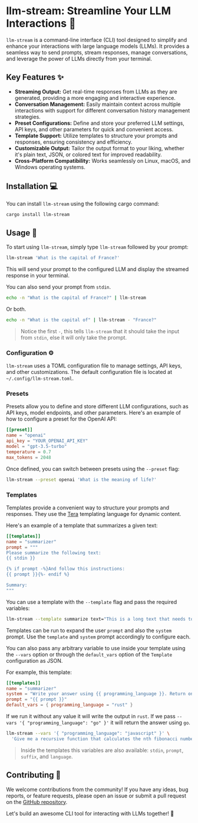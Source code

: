 # llm-stream: Streamline Your LLM Interactions 🚀

`llm-stream` is a command-line interface (CLI) tool designed to simplify and enhance your interactions with large language models (LLMs).
It provides a seamless way to send prompts, stream responses, manage conversations, and leverage the power of LLMs directly from your terminal.

## Key Features ✨

- **Streaming Output:** Get real-time responses from LLMs as they are generated, providing a more engaging and interactive experience.
- **Conversation Management:** Easily maintain context across multiple interactions with support for different conversation history management strategies.
- **Preset Configurations:** Define and store your preferred LLM settings, API keys, and other parameters for quick and convenient access.
- **Template Support:** Utilize templates to structure your prompts and responses, ensuring consistency and efficiency.
- **Customizable Output:** Tailor the output format to your liking, whether it's plain text, JSON, or colored text for improved readability.
- **Cross-Platform Compatibility:** Works seamlessly on Linux, macOS, and Windows operating systems.

## Installation 💻

You can install `llm-stream` using the following cargo command:

```bash
cargo install llm-stream
```

## Usage 🚀

To start using `llm-stream`, simply type `llm-stream` followed by your prompt:

```bash
llm-stream 'What is the capital of France?'
```

This will send your prompt to the configured LLM and display the streamed response in your terminal.

You can also send your prompt from `stdin`.

```bash
echo -n "What is the capital of France?" | llm-stream
```

Or both.

```bash
echo -n "What is the capital of" | llm-stream - "France?"
```

> Notice the first `-`, this tells `llm-stream` that it should take the input from `stdin`, else it will only take the prompt.

### Configuration ⚙️

`llm-stream` uses a TOML configuration file to manage settings, API keys, and other customizations. The default configuration file is located at `~/.config/llm-stream.toml`.

### Presets

Presets allow you to define and store different LLM configurations, such as API keys, model endpoints, and other parameters. Here's an example of how to configure a preset for the OpenAI API:

```toml
[[preset]]
name = "openai"
api_key = "YOUR_OPENAI_API_KEY"
model = "gpt-3.5-turbo"
temperature = 0.7
max_tokens = 2048
```

Once defined, you can switch between presets using the `--preset` flag:

```bash
llm-stream --preset openai 'What is the meaning of life?'
```

### Templates

Templates provide a convenient way to structure your prompts and responses. They use the [Tera](https://keats.github.io/tera/docs/) templating language for dynamic content.

Here's an example of a template that summarizes a given text:

```toml
[[templates]]
name = "summarizer"
prompt = """
Please summarize the following text:
{{ stdin }}

{% if prompt -%}And follow this instructions:
{{ prompt }}{%- endif %}

Summary:
"""
```

You can use a template with the `--template` flag and pass the required variables:

```bash
llm-stream --template summarize text="This is a long text that needs to be summarized."
```

Templates can be run to expand the user `prompt` and also the `system` prompt. Use the `template` and `system` prompt accordingly to configure each.

You can also pass any arbitrary variable to use inside your template using the `--vars` option or through the `default_vars` option of the `Template` configuration as JSON.

For example, this template:

```toml
[[templates]]
name = "summarizer"
system = "Write your answer using {{ programming_language }}. Return only code, without any additional comments."
prompt = "{{ prompt }}"
default_vars = { programming_language = "rust" }
```

If we run it without any value it will write the output in `rust`. If we pass `--vars '{ "programming_language": "go" }'` it will return the answer using `go`.

```bash
llm-stream --vars '{ "programming_language": "javascript" }' \
  'Give me a recursive function that calculates the nth fibonacci number using dynamic programming and mnemoization'
```

> Inside the templates this variables are also available: `stdin`, `prompt`, `suffix`, and `language`.

## Contributing 🤝

We welcome contributions from the community! If you have any ideas, bug reports, or feature requests, please open an issue or submit a pull request on the [GitHub repository](https://github.com/cloudbridgeuy/llm-stream).

Let's build an awesome CLI tool for interacting with LLMs together! 🎉

